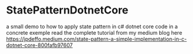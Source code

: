 # StatePatternDotnetCore
a small demo to how to apply state pattern in c# dotnet core code in a concrete exemple read the complete tutorial from my medium blog here https://jpdeffo.medium.com/state-pattern-a-simple-implementation-in-c-dotnet-core-800fafb97607
